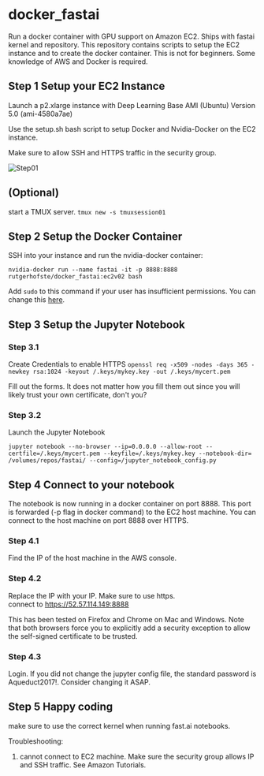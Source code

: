 # docker_fastai

Run a docker container with GPU support on Amazon EC2. Ships with fastai kernel and repository. This repository contains scripts to setup the EC2 instance and to create the docker container. This is not for beginners. Some knowledge of AWS and Docker is required.

## Step 1 Setup your EC2 Instance

Launch a p2.xlarge instance with Deep Learning Base AMI (Ubuntu) Version 5.0 (ami-4580a7ae)

Use the setup.sh bash script to setup Docker and Nvidia-Docker on the EC2 instance. 

Make sure to allow SSH and HTTPS traffic in the security group. 

![Step01](../images/step01.png?raw=true "Create Instance")


## (Optional)

start a TMUX server.  `tmux new -s tmuxsession01`


## Step 2 Setup the Docker Container

SSH into your instance and run the nvidia-docker container:

`nvidia-docker run --name fastai -it -p 8888:8888 rutgerhofste/docker_fastai:ec2v02 bash`

Add `sudo` to this command if your user has insufficient permissions. You can change this [here](https://docs.docker.com/install/linux/linux-postinstall/).


## Step 3 Setup the Jupyter Notebook

### Step 3.1  
Create Credentials to enable HTTPS
`openssl req -x509 -nodes -days 365 -newkey rsa:1024 -keyout /.keys/mykey.key -out /.keys/mycert.pem`

Fill out the forms. It does not matter how you fill them out since you will likely trust your own certificate, don't you?


### Step 3.2 
Launch the Jupyter Notebook

`jupyter notebook --no-browser --ip=0.0.0.0 --allow-root --certfile=/.keys/mycert.pem --keyfile=/.keys/mykey.key --notebook-dir= /volumes/repos/fastai/ --config=/jupyter_notebook_config.py`

## Step 4  Connect to your notebook

The notebook is now running in a docker container on port 8888. This port is forwarded (-p flag in docker command) to the EC2 host machine. You can connect to the host machine on port 8888 over HTTPS. 

### Step 4.1
Find the IP of the host machine in the AWS console.

### Step 4.2
Replace the IP with your IP. Make sure to use https.  
connect to https://52.57.114.149:8888 

This has been tested on Firefox and Chrome on Mac and Windows. Note that both browsers force you to explicitly add a security exception to allow the self-signed certificate to be trusted. 


### Step 4.3  
Login. If you did not change the jupyter config file, the standard password is Aqueduct2017!. Consider changing it ASAP.

## Step 5 Happy coding
make sure to use the correct kernel when running fast.ai notebooks. 

Troubleshooting:

1. cannot connect to EC2 machine.
    Make sure the security group allows IP and SSH traffic. See Amazon Tutorials. 




